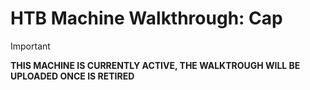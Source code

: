 # HTB Machine Walkthrough: Cap

> [!IMPORTANT]  
> **THIS MACHINE IS CURRENTLY ACTIVE, THE WALKTROUGH WILL BE UPLOADED ONCE IS RETIRED**
